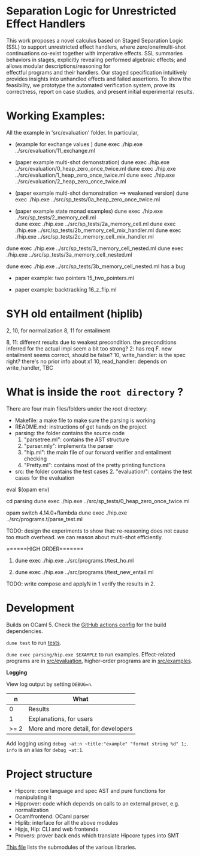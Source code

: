 # Separation Logic for Unrestricted Effect Handlers

This work proposes a novel calculus based on Staged Separation Logic 
(SSL) to support unrestricted effect handlers, 
where zero/one/multi-shot continuations co-exist together with imperative effects.
SSL summaries behaviors in stages, 
explicitly revealing performed algebraic effects;
and allows modular descriptions/reasoning for  
effectful programs and their handlers. 
Our staged specification intuitively provides insights into unhandled effects 
and failed assertions. 
To show the feasibility, we prototype the automated verification system, 
prove its correctness, report 
on case studies, and present initial experimental results. 



# Working Examples:

All the example in 'src/evaluation' folder. 
In particular, 

- (example for exchange values ) 
dune exec ./hip.exe ../src/evaluation/11_exchange.ml

- (paper example multi-shot demonstration)
dune exec ./hip.exe ../src/evaluation/0_heap_zero_once_twice.ml
dune exec ./hip.exe ../src/evaluation/1_heap_zero_once_twice.ml
dune exec ./hip.exe ../src/evaluation/2_heap_zero_once_twice.ml


- (paper example multi-shot demonstration ==> weakened version)
dune exec ./hip.exe ../src/sp_tests/0a_heap_zero_once_twice.ml

- (paper example state monad examples) 
dune exec ./hip.exe ../src/sp_tests/2_memory_cell.ml   
dune exec ./hip.exe ../src/sp_tests/2a_memory_cell.ml
dune exec ./hip.exe ../src/sp_tests/2b_memory_cell_mix_handler.ml
dune exec ./hip.exe ../src/sp_tests/2c_memory_cell_mix_handler.ml

dune exec ./hip.exe ../src/sp_tests/3_memory_cell_nested.ml
dune exec ./hip.exe ../src/sp_tests/3a_memory_cell_nested.ml

dune exec ./hip.exe ../src/sp_tests/3b_memory_cell_nested.ml
has a bug

- paper example: two pointers 
15_two_pointers.ml 

- paper example: backtracking 
16_z_flip.ml 


# SYH old entailment (hiplib)

2, 10, for normalization 
8, 11 for entailment 

8, 11: different results due to weakest precondition. the preconditions inferred for the actual impl seem a bit too strong?
2: has req F. new entailment seems correct, should be false?
10, write_handler: is the spec right? there's no prior info about x1
10, read_handler: depends on write_handler, TBC

# What is inside the `root directory` ?

There are four main files/folders under the root directory:
- Makefile: a make file to make sure the parsing is working 
- README.md: instructions of get hands on the project
- parsing: the folder contains the source code
    1. "parsetree.ml": contains the AST structure 
    2. "parser.mly": implements the parser 
    3. "hip.ml": the main file of our forward verifier and entailment checking 
    6. "Pretty.ml": contains most of the pretty printing functions
- src: the folder contains the test cases
    2. "evaluation/": contains the test cases for the evaluation 



eval $(opam env)

cd parsing
dune exec ./hip.exe ../src/sp_tests/0_heap_zero_once_twice.ml


opam switch 4.14.0+flambda
dune exec ./hip.exe ../src/programs.t/parse_test.ml


TODO:
design the experiments to show that:
re-reasoning does not cause too much overhead. 
we can reason about multi-shot efficiently. 



======HIGH ORDER=======
1. dune exec ./hip.exe ../src/programs.t/test_ho.ml

2. dune exec ./hip.exe ../src/programs.t/test_new_entail.ml


TODO: write compose and applyN in 1 
verify the results in 2. 

# Development

Builds on OCaml 5. Check the [GitHub actions config](.github/workflows/main.yml) for the build dependencies.

`dune test` to run [tests](src/programs.t/run.t).

`dune exec parsing/hip.exe $EXAMPLE` to run examples. Effect-related programs are in [src/evaluation](src/evaluation), higher-order programs are in [src/examples](src/examples).

**Logging**

View log output by setting `DEBUG=n`.

| n    | What                                 |
| ---- | ------------------------------------ |
| 0    | Results                              |
| 1    | Explanations, for users              |
| >= 2 | More and more detail, for developers |

Add logging using `debug ~at:n ~title:"example" "format string %d" 1;`. `info` is an alias for `debug ~at:1`.

# Project structure

- Hipcore: core language and spec AST and pure functions for manipulating it
- Hipprover: code which depends on calls to an external prover, e.g. normalization
- Ocamlfrontend: OCaml parser
- Hiplib: interface for all the above modules
- Hipjs, Hip: CLI and web frontends
- Provers: prover back ends which translate Hipcore types into SMT

[This file](parsing/dune) lists the submodules of the various libraries.




